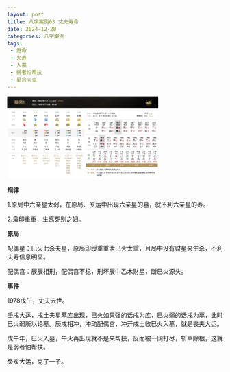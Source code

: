 ```yaml
---
layout: post
title: 八字案例63 丈夫寿命
date: 2024-12-20
categories: 八字案例
tags:
 - 寿命
 - 夫寿
 - 入墓
 - 弱者怕帮扶
 - 星宫同变
---
```


<img src="/images/bazi-example/bazi-example-63.PNG" width="70%">

**规律**

1.原局中六亲星太弱，在原局、岁运中出现六亲星的墓，就不利六亲星的寿。

2.枭印重重，生离死别之妇。

**原局**

配偶星：巳火七杀夫星，原局印绶重重泄巳火太重，且局中没有财星来生杀，不利夫寿信息明显。

配偶宫：辰辰相刑，配偶宫不稳，刑坏辰中乙木财星，断巳火源头。

**事件**

1978戊午，丈夫去世。

壬戌大运，戌土夫星墓库出现，巳火如果强的话戌为库，巳火弱的话戌为墓，此时巳火弱所以论墓。辰戌相冲，冲动配偶宫，冲开戌土收巳火入墓，就是丧夫大运。

戊午年，巳火入墓，午火再出现就不是来帮扶，反而被一网打尽，斩草除根，这就是弱者怕帮扶。

癸亥大运，克了一子。
